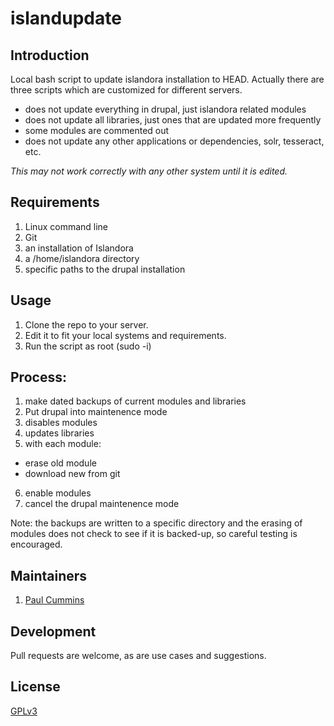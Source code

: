 # islandupdate

## Introduction

Local bash script to update islandora installation to HEAD. Actually there are three scripts which are customized for different servers.

* does not update everything in drupal, just islandora related modules
* does not update all libraries, just ones that are updated more frequently
* some modules are commented out
* does not update any other applications or dependencies, solr, tesseract, etc.

_This may not work correctly with any other system until it is edited._

## Requirements
1. Linux command line
2. Git
3. an installation of Islandora
4. a /home/islandora directory
5. specific paths to the drupal installation

## Usage

1. Clone the repo to your server.
2. Edit it to fit your local systems and requirements.
3. Run the script as root (sudo -i)

## Process:

1. make dated backups of current modules and libraries
2. Put drupal into maintenence mode
3. disables modules
4. updates libraries
5. with each module:
  - erase old module
  - download new from git
6. enable modules
7. cancel the drupal maintenence mode

Note:  the backups are written to a specific directory
 and the erasing of modules does not check to see if it is backed-up, so
careful testing is encouraged.

## Maintainers
1. [Paul Cummins](https://github.com/utkdigitalinitiatives/islandupdate)

## Development

Pull requests are welcome, as are use cases and suggestions.

## License

[GPLv3](http://www.gnu.org/licenses/gpl-3.0.txt)
